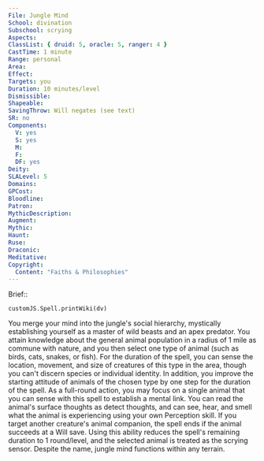 ```yaml
---
File: Jungle Mind
School: divination
Subschool: scrying
Aspects: 
ClassList: { druid: 5, oracle: 5, ranger: 4 }
CastTime: 1 minute
Range: personal
Area: 
Effect: 
Targets: you
Duration: 10 minutes/level
Dismissible: 
Shapeable: 
SavingThrow: Will negates (see text)
SR: no
Components:
  V: yes
  S: yes
  M: 
  F: 
  DF: yes
Deity: 
SLALevel: 5
Domains: 
GPCost: 
Bloodline: 
Patron: 
MythicDescription: 
Augment: 
Mythic: 
Haunt: 
Ruse: 
Draconic: 
Meditative: 
Copyright:
  Content: "Faiths & Philosophies"
---
```

Brief:: 

```dataviewjs
customJS.Spell.printWiki(dv)
```

You merge your mind into the jungle's social hierarchy, mystically establishing yourself as a master of wild beasts and an apex predator. You attain knowledge about the general animal population in a radius of 1 mile as commune with nature, and you then select one type of animal (such as birds, cats, snakes, or fish). For the duration of the spell, you can sense the location, movement, and size of creatures of this type in the area, though you can't discern species or individual identity. In addition, you improve the starting attitude of animals of the chosen type by one step for the duration of the spell.  As a full-round action, you may focus on a single animal that you can sense with this spell to establish a mental link. You can read the animal's surface thoughts as detect thoughts, and can see, hear, and smell what the animal is experiencing using your own Perception skill. If you target another creature's animal companion, the spell ends if the animal succeeds at a Will save. Using this ability reduces the spell's remaining duration to 1 round/level, and the selected animal is treated as the scrying sensor.  Despite the name, jungle mind functions within any terrain.
